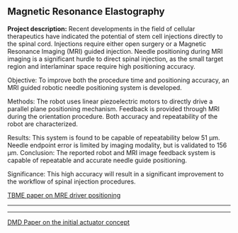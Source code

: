 ## Magnetic Resonance Elastography

**Project description:** Recent developments in the field of cellular therapeutics have indicated the potential of stem cell injections directly to the spinal cord. Injections require either open surgery or a Magnetic Resonance Imaging (MRI) guided injection. Needle positioning during MRI imaging is a significant hurdle to direct spinal injection, as the small target region and interlaminar space require high positioning accuracy.

Objective: To improve both the procedure time and positioning accuracy, an MRI guided robotic needle positioning system is developed.

Methods: The robot uses linear piezoelectric motors to directly drive a parallel plane positioning mechanism. Feedback is provided through MRI during the orientation procedure. Both accuracy and repeatability of the robot are characterized. 

Results: This system is found to be capable of repeatability below 51 μm. Needle endpoint error is limited by imaging modality, but is validated to 156 μm. Conclusion: The reported robot and MRI image feedback system is capable of repeatable and accurate needle guide positioning. 

Significance: This high accuracy will result in a significant improvement to the workflow of spinal injection procedures.

  <a href="pdf/Towards_Image_Guided_Magnetic_Resonance_Elastography_via_Active_Driver_Positioning_Robot.pdf">TBME paper on MRE driver positioning</a> 

  <hr><hr>
  <a href="pdf/MRE_TUNE.pdf">DMD Paper on the initial actuator concept</a> 


